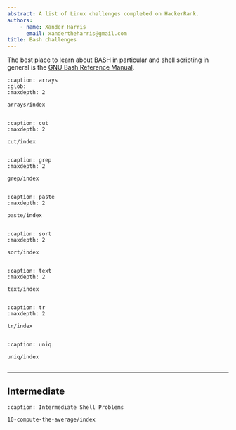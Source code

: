 ```yaml
---
abstract: A list of Linux challenges completed on HackerRank.
authors:
    - name: Xander Harris
      email: xandertheharris@gmail.com
title: Bash challenges
---
```


The best place to learn about BASH in particular and shell scripting in general
is the
[GNU Bash Reference Manual](https://www.gnu.org/software/bash/manual/bash.html).

```{toctree}
:caption: arrays
:glob:
:maxdepth: 2

arrays/index
```

```{index} bash; arrays
```

```{toctree}
:caption: cut
:maxdepth: 2

cut/index
```

```{index} bash; cut
```

```{toctree}
:caption: grep
:maxdepth: 2

grep/index
```

```{index} bash; grep
```

```{toctree}
:caption: paste
:maxdepth: 2

paste/index
```

```{index} bash; paste
```

```{toctree}
:caption: sort
:maxdepth: 2

sort/index
```

```{index} bash; sort
```

```{toctree}
:caption: text
:maxdepth: 2

text/index
```

```{index} bash; text
```

```{toctree}
:caption: tr
:maxdepth: 2

tr/index
```

```{index} bash; tr
```

```{toctree}
:caption: uniq

uniq/index
```

```{index} bash; uniq
```

---

## Intermediate

```{toctree}
:caption: Intermediate Shell Problems

10-compute-the-average/index
```

```{sectionauthor} Xander Harris <xandertheharris@gmail.com>
```
